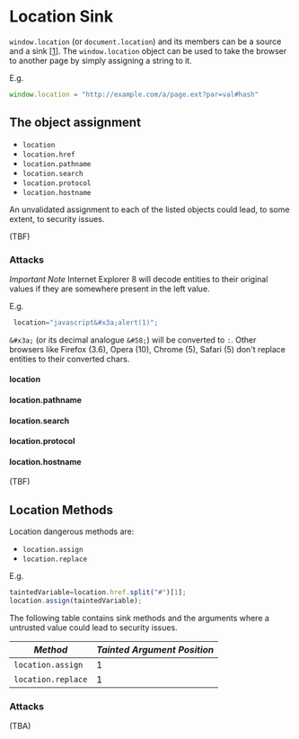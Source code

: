 # Location Sink

`window.location` (or `document.location`) and its members can be a source and a sink [[1]].
The `window.location` object can be used to take the browser to another page by simply assigning a string to it.

E.g.
```js
window.location = "http://example.com/a/page.ext?par=val#hash"
```

## The object assignment
 * `location`
 * `location.href`
 * `location.pathname`
 * `location.search`
 * `location.protocol`
 * `location.hostname`

An unvalidated assignment to each of the listed objects could lead,
to some extent, to security issues.


(TBF)

### Attacks
*Important Note*
Internet Explorer 8 will decode entities to their original values if they are somewhere present in the left value.

E.g.
```js
 location="javascript&#x3a;alert(1)";
```

`&#x3a;` (or its decimal analogue `&#58;`) will be converted to `:`.
Other browsers like Firefox (3.6), Opera (10), Chrome (5), Safari (5) don't replace entities to their converted chars.

#### location

#### location.pathname

#### location.search

#### location.protocol

#### location.hostname


(TBF)

## Location Methods
Location dangerous methods are:
 * `location.assign`
 * `location.replace`

E.g.
```js
taintedVariable=location.href.split("#")[1];
location.assign(taintedVariable);
```

The following table contains sink methods and the arguments where a untrusted value could lead to security issues.

|  *Method* | *Tainted Argument Position* |
|-----------|-----------------------------|
|   `location.assign`      |  1 |
|   `location.replace`      |  1 |

### Attacks
(TBA)


[1]: http://www.webappsec.org/projects/articles/071105.shtml
